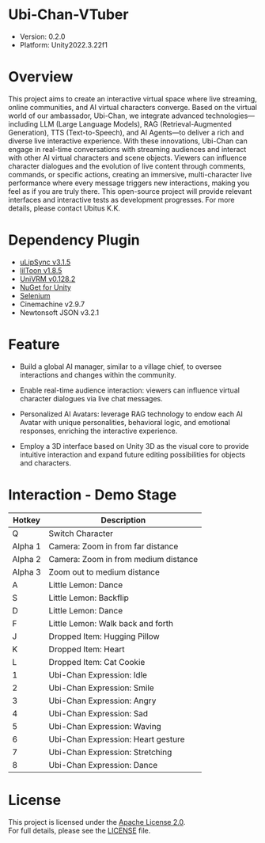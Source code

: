 # Ubi-Chan-VTuber
- Version: 0.2.0
- Platform: Unity2022.3.22f1

# Overview
This project aims to create an interactive virtual space where live streaming, online communities, and AI virtual characters converge. Based on the virtual world of our ambassador, Ubi-Chan, we integrate advanced technologies—including LLM (Large Language Models), RAG (Retrieval-Augmented Generation), TTS (Text-to-Speech), and AI Agents—to deliver a rich and diverse live interactive experience. With these innovations, Ubi-Chan can engage in real-time conversations with streaming audiences and interact with other AI virtual characters and scene objects. Viewers can influence character dialogues and the evolution of live content through comments, commands, or specific actions, creating an immersive, multi-character live performance where every message triggers new interactions, making you feel as if you are truly there. This open-source project will provide relevant interfaces and interactive tests as development progresses. For more details, please contact Ubitus K.K.

# Dependency Plugin
- [uLipSync v3.1.5](https://github.com/hecomi/uLipSync)	
- [lilToon v1.8.5](https://github.com/lilxyzw/lilToon?path=Assets/lilToon#master )
- [UniVRM v0.128.2](https://github.com/vrm-c/UniVRM)	
- [NuGet for Unity](https://github.com/GlitchEnzo/NuGetForUnity)
- [Selenium](https://github.com/SeleniumHQ/selenium)
- Cinemachine v2.9.7 
- Newtonsoft JSON v3.2.1 

# Feature
- Build a global AI manager, similar to a village chief, to oversee interactions and changes within the community.

- Enable real-time audience interaction: viewers can influence virtual character dialogues via live chat messages.

- Personalized AI Avatars: leverage RAG technology to endow each AI Avatar with unique personalities, behavioral logic, and emotional responses, enriching the interactive experience.

- Employ a 3D interface based on Unity 3D as the visual core to provide intuitive interaction and expand future editing possibilities for objects and characters.


# Interaction - Demo Stage 
| Hotkey   | Description                                |
|----------|--------------------------------------------|
| Q        | Switch Character                           |
| Alpha 1  | Camera: Zoom in from far distance          |
| Alpha 2  | Camera: Zoom in from medium distance       |
| Alpha 3  | Zoom out to medium distance                |
| A        | Little Lemon: Dance                        |
| S        | Little Lemon: Backflip                     |
| D        | Little Lemon: Dance                        |
| F        | Little Lemon: Walk back and forth          |
| J        | Dropped Item: Hugging Pillow               |
| K        | Dropped Item: Heart                        |
| L        | Dropped Item: Cat Cookie                   |
| 1        | Ubi-Chan Expression: Idle                  |
| 2        | Ubi-Chan Expression: Smile                 |
| 3        | Ubi-Chan Expression: Angry                 |
| 4        | Ubi-Chan Expression: Sad                   |
| 5        | Ubi-Chan Expression: Waving                |
| 6        | Ubi-Chan Expression: Heart gesture         |
| 7        | Ubi-Chan Expression: Stretching            |
| 8        | Ubi-Chan Expression: Dance                 |

# License
This project is licensed under the [Apache License 2.0](https://www.apache.org/licenses/LICENSE-2.0).  
For full details, please see the [LICENSE](LICENSE) file.

